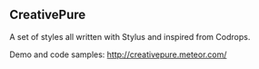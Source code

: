 CreativePure
------------

A set of styles all written with Stylus and inspired from Codrops.

Demo and code samples: http://creativepure.meteor.com/
